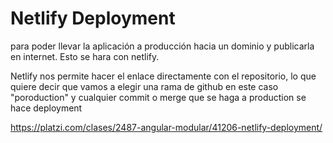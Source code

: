 # Netlify Deployment
para poder llevar la aplicación a producción hacia un dominio y publicarla en internet. Esto se hara con netlify.

Netlify nos permite hacer el enlace directamente con el repositorio, lo que quiere decir que vamos a elegir una rama de github en este caso "poroduction" y cualquier commit o merge que se haga a production se hace deployment


https://platzi.com/clases/2487-angular-modular/41206-netlify-deployment/

